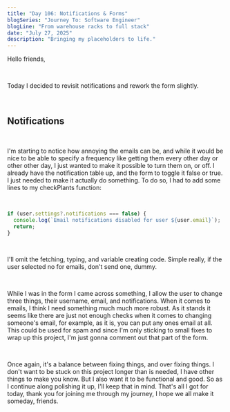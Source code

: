 ```yaml
---
title: "Day 106: Notifications & Forms"
blogSeries: "Journey To: Software Engineer"
blogLine: "From warehouse racks to full stack"
date: "July 27, 2025"
description: "Bringing my placeholders to life."
---
```


Hello friends,

<br>

Today I decided to revisit notifications and rework the form slightly.

<br>

## Notifications

<br>

I'm starting to notice how annoying the emails can be, and while it would be nice to be able to specify a frequency like getting them every other day or other other day, I just wanted to make it possible to turn them on, or off. I already have the notification table up, and the form to toggle it false or true. I just needed to make it actually do something. To do so, I had to add some lines to my checkPlants function:

<br>

```ts
if (user.settings?.notifications === false) {
  console.log(`Email notifications disabled for user ${user.email}`);
  return;
}
```

<br>

I'll omit the fetching, typing, and variable creating code. Simple really, if the user selected no for emails, don't send one, dummy.

<br>

While I was in the form I came across something, I allow the user to change three things, their username, email, and notifications. When it comes to emails, I think I need something much much more robust. As it stands it seems like there are just not enough checks when it comes to changing someone's email, for example, as it is, you can put any ones email at all. This could be used for spam and since I'm only sticking to small fixes to wrap up this project, I'm just gonna comment out that part of the form.

<br>

Once again, it's a balance between fixing things, and over fixing things. I don't want to be stuck on this project longer than is needed, I have other things to make you know. But I also want it to be functional and good. So as I continue along polishing it up, I'll keep that in mind. That's all I got for today, thank you for joining me through my journey, I hope we all make it someday, friends.
